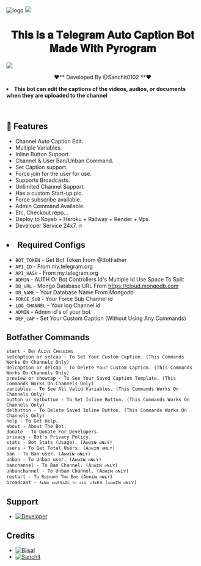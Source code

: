 <img src="https://telegra.ph/file/c5952790fa8235f499749.jpg" alt="logo" target="/blank">

<img src="https://user-images.githubusercontent.com/73097560/115834477-dbab4500-a447-11eb-908a-139a6edaec5c.gif">
<h1 align= center>𝐓𝐡𝐢𝐬 𝐢𝐬 𝐚 𝐓𝐞𝐥𝐞𝐠𝐫𝐚𝐦 𝐀𝐮𝐭𝐨 𝐂𝐚𝐩𝐭𝐢𝐨𝐧 𝐁𝐨𝐭 𝐌𝐚𝐝𝐞 𝐖𝐢𝐭𝐡 𝐏𝐲𝐫𝐨𝐠𝐫𝐚𝐦</h1>
<img src="https://user-images.githubusercontent.com/73097560/115834477-dbab4500-a447-11eb-908a-139a6edaec5c.gif">

<p align="center">❤️** Developed By @Sanchit0102 **❤️</p>

<p align='center'><b><li>This bot can edit the captions of the videos, audios, or documents when they are uploaded to the channel</b></p>
<br>

## 🥰 Features

* Channel Auto Caption Edit.
* Multiple Variables.
* Inline Button Support.
* Channel & User Ban/Unban Command. 
* Set Caption support.
* Force join for the user for use.
* Supports Broadcasts.
* Unlimited Channel Support.
* Has a custom Start-up pic.
* Force subscribe available.
* Admin Command Available.
* Etc, Checkout repo...
* Deploy to Koyeb + Heroku + Railway + Render + Vps.
* Developer Service 24x7. 🔥

## <li> Required Configs 
* `BOT_TOKEN`  - Get Bot Token From @BotFather
* `API_ID` - From my.telegram.org 
* `API_HASH` - From my.telegram.org
* `ADMIN` - AUTH Or Bot Controllers Id's Multiple Id Use Space To Split 
* `DB_URL`  - Mongo Database URL From https://cloud.mongodb.com
* `DB_NAME`  - Your Database Name From Mongodb. 
* `FORCE_SUB` - Your Force Sub Channel id
* `LOG_CHANNEL` - Your log Channel id
* `ADMIN` - Admin id's of your bot
* `DEF_CAP` - Set Your Custom Caption (Without Using Any Commands)

## Botfather Commands
```
start - Bᴏᴛ Aʟɪᴠᴇ Cʜᴇᴄᴋɪɴɢ
setcaption or setcap - To Set Your Custom Caption. (This Commands Works On Channels Only)
delcaption or delcap - To Delete Your Custom Caption. (This Commands Works On Channels Only)
preview or showcap - To See Your Saved Caption Template. (This Commands Works On Channels Only) 
variables - To See All Valid Variables. (This Commands Works On Channels Only)
button or setbutton - To Set Inline Button. (This Commands Works On Channels Only)
delbutton - To Delete Saved Inline Button. (This Commands Works On Channels Only)
help - To Get Help.
about - About The Bot.
donate - To Donate For Developers.
privacy - Bot's Privacy Policy.
stats - Bot Stats (Usage). (Aᴅᴍɪɴ ᴏɴʟʏ)
users - To Get Total Users. (Aᴅᴍɪɴ ᴏɴʟʏ)
ban - To Ban user. (Aᴅᴍɪɴ ᴏɴʟʏ)
unban - To Unban user. (Aᴅᴍɪɴ ᴏɴʟʏ)
banchannel - To Ban Channel. (Aᴅᴍɪɴ ᴏɴʟʏ)
unbanchannel - To Unban Channel. (Aᴅᴍɪɴ ᴏɴʟʏ)
restart - Tᴏ Rᴇsᴛᴀʀᴛ Tʜᴇ Bᴏᴛ (Aᴅᴍɪɴ ᴏɴʟʏ)
broadcast - sᴇɴᴅ ᴍᴀssᴀɢᴇ ᴛᴏ ᴀʟʟ ᴜsᴇʀs (ᴀᴅᴍɪɴ ᴏɴʟʏ)
```

## Support
* [![Developer](https://img.shields.io/static/v1?label=Contact&message=Developer&color=critical)](https://t.me/THE_DS_OFFICIAL)

## Credits 
* [![Biisal](https://img.shields.io/static/v1?label=Biisal&message=For-Base-Repo&color=critical)](https://t.me/Biisal)
* [![Sanchit](https://img.shields.io/static/v1?label=Sanchit&message=4-Everything&color=critical)](https://t.me/THE_DS_OFFICIAL)
